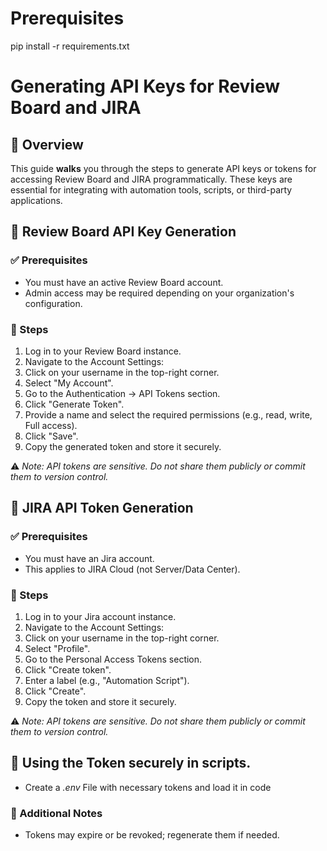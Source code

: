 # Prerequisites
pip install -r requirements.txt


# Generating API Keys for Review Board and JIRA

## 🔐 Overview
This guide **walks** you through the steps to generate API keys or tokens for accessing Review Board and JIRA programmatically. These keys are essential for integrating with automation tools, scripts, or third-party applications.


## 🧩 Review Board API Key Generation
### ✅ Prerequisites
*   You must have an active Review Board account.
*   Admin access may be required depending on your organization's configuration.

### 📝 Steps
1. Log in to your Review Board instance.
2. Navigate to the Account Settings:
3. Click on your username in the top-right corner.
4. Select "My Account".
5. Go to the Authentication -> API Tokens section.
6. Click "Generate Token".
7. Provide a name and select the required permissions (e.g., read, write, Full access).
8. Click "Save".
9. Copy the generated token and store it securely.

⚠️ *Note: API tokens are sensitive. Do not share them publicly or commit them to version control.*


## 🧩 JIRA API Token Generation
### ✅ Prerequisites
*   You must have an Jira account.
*   This applies to JIRA Cloud (not Server/Data Center).

### 📝 Steps
1. Log in to your Jira account instance.
2. Navigate to the Account Settings:
3. Click on your username in the top-right corner.
4. Select "Profile".
5. Go to the Personal Access Tokens section.
6. Click "Create token".
7. Enter a label (e.g., "Automation Script").
8. Click "Create".
9. Copy the token and store it securely.

⚠️ *Note: API tokens are sensitive. Do not share them publicly or commit them to version control.*


## 🔗 Using the Token securely in scripts.
* Create a *.env* File with necessary tokens and load it in code

### 📌 Additional Notes
*   Tokens may expire or be revoked; regenerate them if needed.
